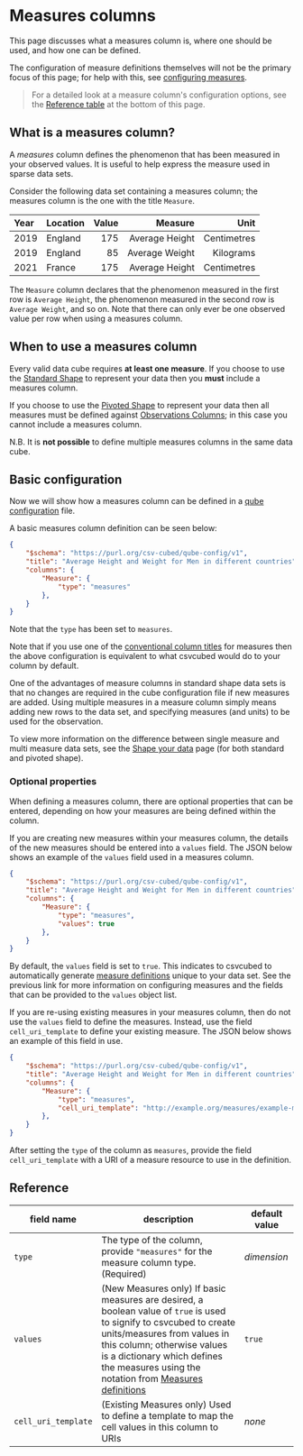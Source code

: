 # Measures columns

This page discusses what a measures column is, where one should be used, and how one can be defined.

The configuration of measure definitions themselves will not be the primary focus of this page; for help with this, see
[configuring measures](./measures.md).

> For a detailed look at a measure column's configuration options, see the [Reference table](#reference) at the bottom
> of this page.

## What is a measures column?

A *measures* column defines the phenomenon that has been measured in your observed values. It is useful to help express
the measure used in sparse data sets.

Consider the following data set containing a measures column; the measures column is the one with the title `Measure`.

| Year | Location | Value |        Measure |        Unit |
|:-----|:---------|------:|---------------:|------------:|
| 2019 | England  |   175 | Average Height | Centimetres |
| 2019 | England  |    85 | Average Weight |   Kilograms |
| 2021 | France   |   175 | Average Height | Centimetres |

The `Measure` column declares that the phenomenon measured in the first row is `Average Height`, the phenomenon measured
in the second row is `Average Weight`, and so on. Note that there can only ever be one observed value per row when using
a measures column.

## When to use a measures column

Every valid data cube requires **at least one measure**. If you choose to use the
[Standard Shape](../../../shape-data/standard-shape.md) to represent your data then you **must** include a measures column.

If you choose to use the [Pivoted Shape](../../../shape-data/pivoted-shape.md) to represent your data then all measures
must be defined against [Observations Columns](./observations.md); in this case you cannot include a measures column.

N.B. It is **not possible** to define multiple measures columns in the same data cube.

## Basic configuration

Now we will show how a measures column can be defined in a [qube configuration](../index.md) file.

A basic measures column definition can be seen below:

```json
{
    "$schema": "https://purl.org/csv-cubed/qube-config/v1",
    "title": "Average Height and Weight for Men in different countries",
    "columns": {
        "Measure": {
            "type": "measures"
        },
    }
}
```

Note that the `type` has been set to `measures`.

Note that if you use one of the [conventional column titles](TODO) for measures then the above configuration is
equivalent to what csvcubed would do to your column by default.

<!-- ```json
{
    "$schema": "https://purl.org/csv-cubed/qube-config/v1",
    "title": "Average Height and Weight for Men in different countries",
    "columns": {
        "Measure": {
            "type": "measures",
            "values": [
              {
                "Measure 1": {
                  "label": "Average Height",
                  "description": "The average height for men in the observed country."
                },
                "Measure 2": {
                  "label": "Average Weight",
                  "description": "The average weight for men in the observed country."
                }
              }
          ]
        },
    }
}
``` -->

One of the advantages of measure columns in standard shape data sets is that no changes are required in the cube
configuration file if new measures are added. Using multiple measures in a measure column simply means
adding new rows to the data set, and specifying measures (and units) to be used for the observation.

To view more information on the difference between single measure and multi measure data sets, see the
[Shape your data](../../../shape-data/index.md) page (for both standard and pivoted shape).

### Optional properties

When defining a measures column, there are optional properties that can be entered, depending on how your measures are
being defined within the column.

If you are creating new measures within your measures column, the details of the new measures should be entered into a
`values` field. The JSON below shows an example of the `values` field used in a measures column.

```json
{
    "$schema": "https://purl.org/csv-cubed/qube-config/v1",
    "title": "Average Height and Weight for Men in different countries",
    "columns": {
        "Measure": {
            "type": "measures",
            "values": true
        },
    }
}
```

By default, the `values` field is set to `true`. This indicates to csvcubed to automatically generate
[measure definitions](../measure-definitions.md) unique to your data set. See the previous link for more information
on configuring measures and the fields that can be provided to the `values` object list.

If you are re-using existing measures in your measures column, then do not use the `values` field to define the
measures. Instead, use the field `cell_uri_template` to define your existing measure. The JSON below shows an example
of this field in use.

```json
{
    "$schema": "https://purl.org/csv-cubed/qube-config/v1",
    "title": "Average Height and Weight for Men in different countries",
    "columns": {
        "Measure": {
            "type": "measures",
            "cell_uri_template": "http://example.org/measures/example-measure"
        },
    }
}
```

 After setting the `type` of the column as `measures`, provide the field `cell_uri_template` with a URI of a measure
 resource to use in the definition.

## Reference

| **field name**      | **description**                                                                                                                                                                                                                                                                                        | **default value** |
|---------------------|--------------------------------------------------------------------------------------------------------------------------------------------------------------------------------------------------------------------------------------------------------------------------------------------------------|-------------------|
| `type`              | The type of the column, provide `"measures"` for the measure column type.(Required)                                                                                                                                                                                                                    | *dimension*       |
| `values`            | (New Measures only) If basic measures are desired, a boolean value of `true` is used to signify to csvcubed to create units/measures from values in this column; otherwise values is a dictionary which defines the measures using the notation from [Measures definitions](../measure-definitions.md) | `true`            |
| `cell_uri_template` | (Existing Measures only) Used to define a template to map the cell values in this column to URIs                                                                                                                                                                                                       | *none*            |
